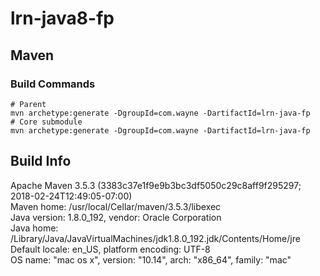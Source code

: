 # lrn-java8-fp

## Maven 

### Build Commands
```
# Parent
mvn archetype:generate -DgroupId=com.wayne -DartifactId=lrn-java-fp
# Core submodule
mvn archetype:generate -DgroupId=com.wayne -DartifactId=lrn-java-fp
```

## Build Info
Apache Maven 3.5.3 (3383c37e1f9e9b3bc3df5050c29c8aff9f295297; 2018-02-24T12:49:05-07:00)  
Maven home: /usr/local/Cellar/maven/3.5.3/libexec  
Java version: 1.8.0_192, vendor: Oracle Corporation  
Java home: /Library/Java/JavaVirtualMachines/jdk1.8.0_192.jdk/Contents/Home/jre  
Default locale: en_US, platform encoding: UTF-8  
OS name: "mac os x", version: "10.14", arch: "x86_64", family: "mac"  